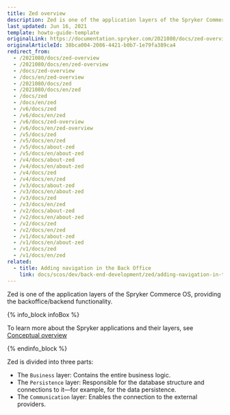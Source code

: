 ```yaml
---
title: Zed overview
description: Zed is one of the application layers of the Spryker Commerce OS, providing the back office/backend functionality.
last_updated: Jun 16, 2021
template: howto-guide-template
originalLink: https://documentation.spryker.com/2021080/docs/zed-overview
originalArticleId: 38bca004-2086-4421-b0b7-1e79fa389ca4
redirect_from:
  - /2021080/docs/zed-overview
  - /2021080/docs/en/zed-overview
  - /docs/zed-overview
  - /docs/en/zed-overview
  - /2021080/docs/zed
  - /2021080/docs/en/zed
  - /docs/zed
  - /docs/en/zed
  - /v6/docs/zed
  - /v6/docs/en/zed
  - /v6/docs/zed-overview
  - /v6/docs/en/zed-overview
  - /v5/docs/zed
  - /v5/docs/en/zed
  - /v5/docs/about-zed
  - /v5/docs/en/about-zed
  - /v4/docs/about-zed
  - /v4/docs/en/about-zed
  - /v4/docs/zed
  - /v4/docs/en/zed
  - /v3/docs/about-zed
  - /v3/docs/en/about-zed
  - /v3/docs/zed
  - /v3/docs/en/zed
  - /v2/docs/about-zed
  - /v2/docs/en/about-zed
  - /v2/docs/zed
  - /v2/docs/en/zed
  - /v1/docs/about-zed
  - /v1/docs/en/about-zed
  - /v1/docs/zed
  - /v1/docs/en/zed
related: 
  - title: Adding navigation in the Back Office
    link: docs/scos/dev/back-end-development/zed/adding-navigation-in-the-back-office.html
---
```


Zed is one of the application layers of the Spryker Commerce OS, providing the backoffice/backend functionality.

{% info_block infoBox %}

To learn more about the Spryker applications and their layers, see [Conceptual overview](/docs/scos/dev/architecture/conceptual-overview.html) 

{% endinfo_block %}

Zed is divided into three parts:
* The `Business` layer: Contains the entire business logic.
* The `Persistence` layer: Responsible for the database structure and connections to it—for example, for the data persistence.
* The `Communication` layer: Enables the connection to the external providers.
